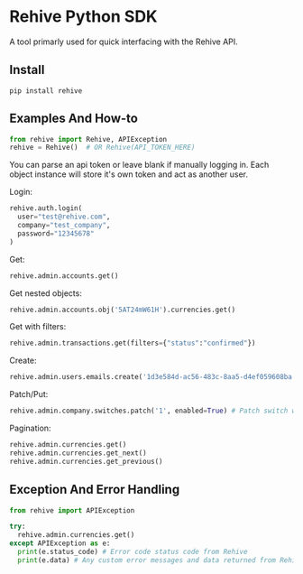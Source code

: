 # Rehive Python SDK
A tool primarly used for quick interfacing with the Rehive API.


## Install
```
pip install rehive
```

## Examples And How-to

```python
from rehive import Rehive, APIException
rehive = Rehive()  # OR Rehive(API_TOKEN_HERE)
```
You can parse an api token or leave blank if manually logging in. Each object instance will store it's own token and act as another user.

Login:
```python
rehive.auth.login(
  user="test@rehive.com",
  company="test_company",
  password="12345678"
)
```

Get:
```python
rehive.admin.accounts.get()
```

Get nested objects:
```python
rehive.admin.accounts.obj('5AT24mW61H').currencies.get()
```

Get with filters:
```python
rehive.admin.transactions.get(filters={"status":"confirmed"})
```

Create:
```python
rehive.admin.users.emails.create('1d3e584d-ac56-483c-8aa5-d4ef059608ba', 'connor+899@rehive.com', verified=True)
```

Patch/Put:
```python
rehive.admin.company.switches.patch('1', enabled=True) # Patch switch with identifier 1
```

Pagination:
```python
rehive.admin.currencies.get()
rehive.admin.currencies.get_next()
rehive.admin.currencies.get_previous()
```


## Exception And Error Handling

```python
from rehive import APIException

try:
  rehive.admin.currencies.get()
except APIException as e:
  print(e.status_code) # Error code status code from Rehive
  print(e.data) # Any custom error messages and data returned from Rehive
```
